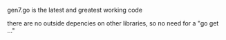 gen7.go is the latest and greatest working code

there are no outside depencies on other libraries, so no need for a "go get ..."

